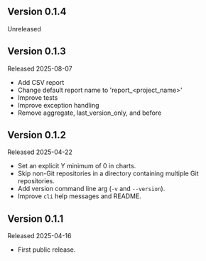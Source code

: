 ## Version 0.1.4
Unreleased

## Version 0.1.3
Released 2025-08-07
- Add CSV report
- Change default report name to 'report_<project_name>'
- Improve tests
- Improve exception handling
- Remove aggregate, last_version_only, and before

## Version 0.1.2
Released 2025-04-22
- Set an explicit Y minimum of 0 in charts.
- Skip non-Git repositories in a directory containing multiple Git repositories.
- Add version command line arg (`-v` and `--version`).
- Improve `cli` help messages and README.

## Version 0.1.1
Released 2025-04-16
- First public release.
